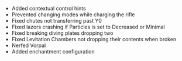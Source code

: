 * Added contextual control hints
* Prevented changing modes while charging the rifle
* Fixed chutes not transferring past Y0
* Fixed lazors crashing if Particles is set to Decreased or Minimal
* Fixed breaking diving plates dropping two
* Fixed Levitation Chambers not dropping their contents when broken
* Nerfed Vorpal
* Added enchantment configuration

